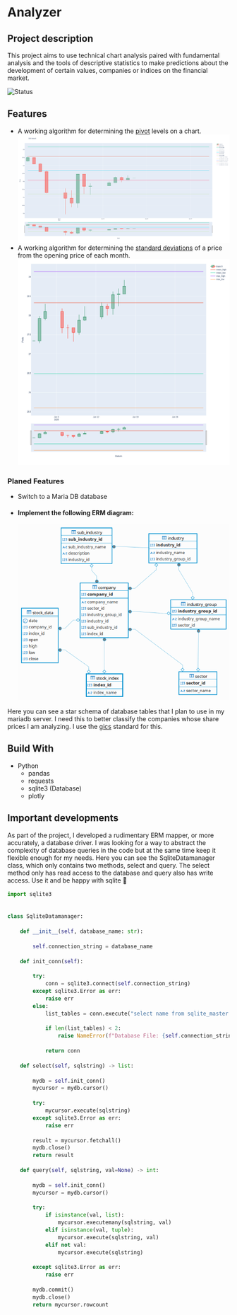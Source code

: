 # Analyzer 
## Project description
This project aims to use technical chart analysis paired with fundamental analysis and the tools of descriptive 
statistics to make predictions about the development of certain values, companies or indices on the financial market.

![Status](https://img.shields.io/badge/Status-In%20Development-yellow)
## Features
- A working algorithm for determining the [pivot](https://chartschool.stockcharts.com/table-of-contents/technical-indicators-and-overlays/technical-overlays/pivot-points) levels on a chart.
	![example-pivots.png](docs/pics/example-pivots.png)
- A working algorithm for determining the [standard deviations](https://en.wikipedia.org/wiki/Standard_deviation) of a price from the opening price of each month.
    ![example-standard deviation.png](docs/pics/example-standard%20deviation.png)
### Planed Features
- Switch to a Maria DB database
- #### Implement the following ERM diagram:
	![analyzer-ERM.png](docs/pics/analyzer-ERM.png)

Here you can see a star schema of database tables that I plan to use in my mariadb server. I need this to better 
classify the companies whose share prices I am analyzing. I use the [gics](https://en.wikipedia.org/wiki/Global_Industry_Classification_Standard) standard for this.

## Build With
- Python
	- pandas
	- requests
	- sqlite3 (Database)
	- plotly

## Important developments
As part of the project, I developed a rudimentary ERM mapper, or more accurately, a database driver. I was looking for 
a way to abstract the complexity of database queries in the code but at the same time keep it flexible enough for my 
needs. Here you can see the SqliteDatamanager class, which only contains two methods, select and query. The select 
method only has read access to the database and query also has write access. Use it and be happy with sqlite :slightly_smiling_face:

```python
import sqlite3


class SqliteDatamanager:

    def __init__(self, database_name: str):

        self.connection_string = database_name

    def init_conn(self):

        try:
            conn = sqlite3.connect(self.connection_string)
        except sqlite3.Error as err:
            raise err
        else:
            list_tables = conn.execute("select name from sqlite_master where type='table';").fetchall()

            if len(list_tables) < 2:
                raise NameError(f"Database File: {self.connection_string}; does not exist and opened for the first time!")

            return conn

    def select(self, sqlstring) -> list:

        mydb = self.init_conn()
        mycursor = mydb.cursor()

        try:
            mycursor.execute(sqlstring)
        except sqlite3.Error as err:
            raise err

        result = mycursor.fetchall()
        mydb.close()
        return result

    def query(self, sqlstring, val=None) -> int:

        mydb = self.init_conn()
        mycursor = mydb.cursor()

        try:
            if isinstance(val, list):
                mycursor.executemany(sqlstring, val)
            elif isinstance(val, tuple):
                mycursor.execute(sqlstring, val)
            elif not val:
                mycursor.execute(sqlstring)

        except sqlite3.Error as err:
            raise err

        mydb.commit()
        mydb.close()
        return mycursor.rowcount

```